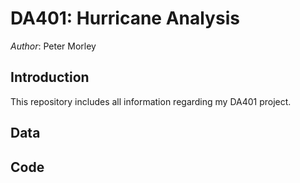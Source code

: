 # DA401: Hurricane Analysis

*Author*: Peter Morley

## Introduction
This repository includes all information regarding my DA401 project.


## Data


## Code
